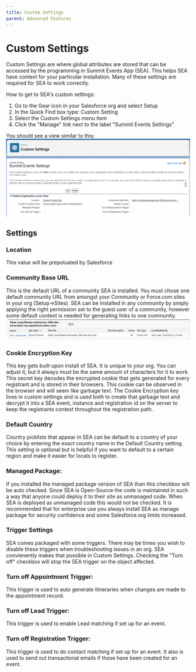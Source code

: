 ```yaml
---
title: Custom Settings
parent: Advanced Features
---
```


# Custom Settings

Custom Settings are where global attributes are stored that can be accessed by the programming in Summit Events App (SEA). This helps SEA have context for your particular installation. Many of these settings are required for SEA to work correctly.

How to get to SEA's custom settings:

1. Go to the Gear icon in your Salesforce org and select Setup
2. In the Quick Find box type: Custom Setting
3. Select the Custom Settings menu item
4. Click the "Manage" link next to the label "Summit Events Settings"

You should see a view similar to this:
![Summit Events Custom Setting](images/Custom-Settings_SEA.png)

## Settings

### Location
This value will be prepoluated by Salesforce

### Community Base URL
This is the default URL of a community SEA is installed. You must chose one default community URL from amongst your Community or Force.com sites in your org (Setup->Sites). SEA can be installed in any community by simply applying the right permission set to the guest user of a community, however some default context is needed for generating links to one community.
![Site list in Salesforce](images/Sites_Salesforce.png)

### Cookie Encryption Key
This key gets built upon install of SEA. It is unique to your org. You can adjust it, but it always must be the same amount of characters for it to work. This secret key decodes the encrypted cookie that gets generated for every registrant and is stored in their browsers. This cookie can be observed in the browser and will seem like garbage text. The Cookie Encryption key lives in custom settings and is used both to create that garbage text and decrypt it into a SEA event, instance and registration id on the server to keep the registrants context throughout the registration path.

### Default Country
Country picklists that appear in SEA can be default to a country of your choice by entering the exact country name in the Default Country setting. This setting is optional but is helpful if you want to default to a certain region and make it easier for locals to register.

### Managed Package:
If you installed the managed package version of SEA than this checkbox will be auto checked. Since SEA is Open-Source the code is maintained in such a way that anyone could deploy it to their site as unmanaged code. When SEA is deployed as unmanaged code this would not be checked. It is recommended that for enterprise use you always install SEA as manage package for security confidence and some Salesforce.org limits increased.

### Trigger Settings
SEA comes packaged with some triggers. There may be times you wish to disable these triggers when troubleshooting issues in an org. SEA convienently makes that possible in Custom Settings. Checking the "Turn off" checkbox will stop the SEA trigger on the object affected.

### Turn off Appointment Trigger:
This trigger is used to auto generate itineraries when changes are made to the appointment record.

### Turn off Lead Trigger:
This trigger is used to enable Lead matching if set up for an event.

### Turn off Registration Trigger:
This trigger is used to do contact matching if set up for an event. It also is used to send out transactional emails if those have been created for an event.
